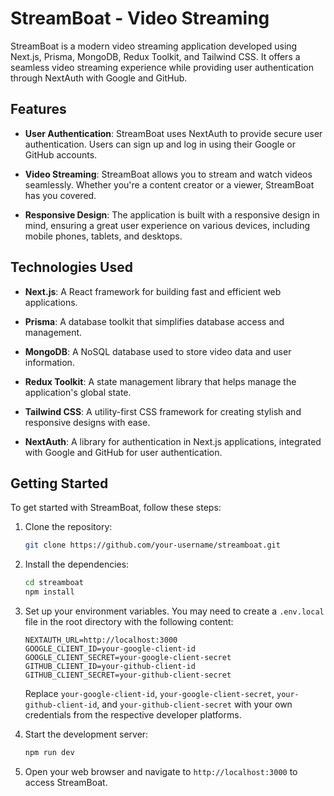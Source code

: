 # StreamBoat - Video Streaming

StreamBoat is a modern video streaming application developed using Next.js, Prisma, MongoDB, Redux Toolkit, and Tailwind CSS. It offers a seamless video streaming experience while providing user authentication through NextAuth with Google and GitHub.

## Features

- **User Authentication**: StreamBoat uses NextAuth to provide secure user authentication. Users can sign up and log in using their Google or GitHub accounts.

- **Video Streaming**: StreamBoat allows you to stream and watch videos seamlessly. Whether you're a content creator or a viewer, StreamBoat has you covered.

- **Responsive Design**: The application is built with a responsive design in mind, ensuring a great user experience on various devices, including mobile phones, tablets, and desktops.

## Technologies Used

- **Next.js**: A React framework for building fast and efficient web applications.

- **Prisma**: A database toolkit that simplifies database access and management.

- **MongoDB**: A NoSQL database used to store video data and user information.

- **Redux Toolkit**: A state management library that helps manage the application's global state.

- **Tailwind CSS**: A utility-first CSS framework for creating stylish and responsive designs with ease.

- **NextAuth**: A library for authentication in Next.js applications, integrated with Google and GitHub for user authentication.

## Getting Started

To get started with StreamBoat, follow these steps:

1. Clone the repository:

   ```bash
   git clone https://github.com/your-username/streamboat.git
   ```

2. Install the dependencies:

   ```bash
   cd streamboat
   npm install
   ```

3. Set up your environment variables. You may need to create a `.env.local` file in the root directory with the following content:

   ```dotenv
   NEXTAUTH_URL=http://localhost:3000
   GOOGLE_CLIENT_ID=your-google-client-id
   GOOGLE_CLIENT_SECRET=your-google-client-secret
   GITHUB_CLIENT_ID=your-github-client-id
   GITHUB_CLIENT_SECRET=your-github-client-secret
   ```

   Replace `your-google-client-id`, `your-google-client-secret`, `your-github-client-id`, and `your-github-client-secret` with your own credentials from the respective developer platforms.

4. Start the development server:

   ```bash
   npm run dev
   ```

5. Open your web browser and navigate to `http://localhost:3000` to access StreamBoat.
